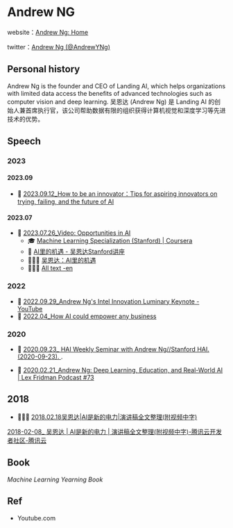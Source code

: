 # Andrew NGwebsite：[Andrew Ng: Home](https://www.andrewng.org/)twitter：[Andrew Ng (@AndrewYNg)](https://twitter.com/AndrewYNg)## Personal historyAndrew Ng is the founder and CEO of Landing AI, which helps organizations with limited data access the benefits of advanced technologies such as computer vision and deep learning.吴恩达 (Andrew Ng) 是 Landing AI 的创始人兼首席执行官，该公司帮助数据有限的组织获得计算机视觉和深度学习等先进技术的优势。## Speech### 2023#### 2023.09- 📖 [2023.09.12_How to be an innovator：Tips for aspiring innovators on trying, failing, and the future of AI](https://www.technologyreview.com/2023/09/12/1078367/andrew-ng-innovator-ai/)#### 2023.07- 🎥 [2023.07.26_Video: Opportunities in AI](https://www.youtube.com/watch?v=5p248yoa3oE)	- 🎓 [Machine Learning Specialization (Stanford) | Coursera](https://www.coursera.org/specializations/machine-learning-introduction)	- 🎥 [AI里的机遇 - 吴恩达Stanford讲座](https://b23.tv/rEL2VbX)	- 📰🇨🇳 [吴恩达：AI里的机遇](https://mp.weixin.qq.com/s/PDrZmt9dutc7hVnboxTJWA)	- 📰🇺🇸 [All text -en](https://eightify.app/summary/artificial-intelligence/ai-opportunities-in-2023-insights-from-andrew-ng)### 2022- 🎥 [2022.09.29_Andrew Ng's Intel Innovation Luminary Keynote - YouTube](https://www.youtube.com/watch?v=G3MaIMrR6Ms)- 🎥 [2022.04_How AI could empower any business](https://www.ted.com/talks/andrew_ng_how_ai_could_empower_any_business)### 2020- 🎥 [2020.09.23_ HAI Weekly Seminar with Andrew Ng//Stanford HAI. (2020-09-23). ](https://hai.stanford.edu/events/hai-weekly-seminar-andrew-ng-0).- 🎥 [2020.02.21_Andrew Ng: Deep Learning, Education, and Real-World AI | Lex Fridman Podcast #73](https://www.youtube.com/watch?v=0jspaMLxBig)## 2018- 📰🇨🇳 [2018.02.18吴恩达|AI是新的电力|演讲稿全文整理(附视频中字)](https://cloud.tencent.com/developer/article/1040085)[2018-02-08_ 吴恩达 | AI是新的电力 | 演讲稿全文整理(附视频中字)-腾讯云开发者社区-腾讯云 ](https://cloud.tencent.com/developer/article/1040085)## Book*Machine Learning Yearning Book*## Ref- Youtube.com
